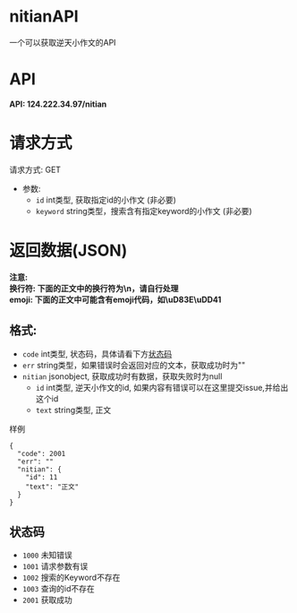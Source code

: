 # nitianAPI
一个可以获取逆天小作文的API

# API
**API: 124.222.34.97/nitian**

# 请求方式

请求方式: GET

- 参数:
  - `id` int类型, 获取指定id的小作文 (非必要)
  - `keyword` string类型，搜索含有指定keyword的小作文 (非必要)

# 返回数据(JSON)

**注意:**  
**换行符: 下面的正文中的换行符为\n，请自行处理**  
**emoji: 下面的正文中可能含有emoji代码，如\uD83E\uDD41**  

## 格式:
- `code`    int类型, 状态码，具体请看下方[状态码](#状态码)
- `err`     string类型，如果错误时会返回对应的文本，获取成功时为""  
- `nitian`  jsonobject, 获取成功时有数据，获取失败时为null  
  - `id` int类型, 逆天小作文的id, 如果内容有错误可以在这里提交issue,并给出这个id
  - `text` string类型, 正文
  
样例
```
{
  "code": 2001
  "err": ""
  "nitian": {
    "id": 11
    "text": "正文"
  }
}
```


## 状态码
- `1000` 未知错误
- `1001` 请求参数有误
- `1002` 搜索的Keyword不存在
- `1003` 查询的id不存在
- `2001` 获取成功
